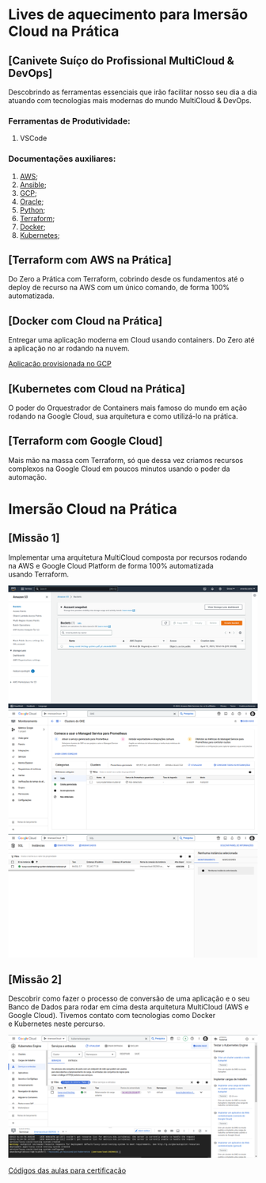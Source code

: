# Lives de aquecimento para Imersão Cloud na Prática

## [Canivete Suíço do Profissional MultiCloud & DevOps]
Descobrindo as ferramentas essenciais que irão facilitar nosso seu dia a dia atuando com tecnologias mais modernas do mundo MultiCloud & DevOps. 

### Ferramentas de Produtividade:
1. VSCode

### Documentações auxiliares:
1. [AWS](https://docs.aws.amazon.com/);
2. [Ansible](https://docs.ansible.com/);
3. [GCP](https://cloud.google.com/docs?hl=pt-br);
4. [Oracle](https://docs.oracle.com/en/);
5. [Python](https://docs.python.org/3/);
6. [Terraform](https://registry.terraform.io/providers/hashicorp/aws/latest/docs);
7. [Docker](https://docs.docker.com/);
8. [Kubernetes](https://kubernetes.io/docs/home/);



## [Terraform com AWS na Prática]
Do Zero a Prática com Terraform, cobrindo desde os fundamentos até o deploy de recurso na AWS com um único comando, de forma 100% automatizada.

## [Docker com Cloud na Prática]
Entregar uma aplicação moderna em Cloud usando containers. Do Zero até a aplicação no ar rodando na nuvem.

[Aplicação provisionada no GCP](https://app-wlvomcpokq-uc.a.run.app/)

## [Kubernetes com Cloud na Prática]
O poder do Orquestrador de Containers mais famoso do mundo em ação rodando na Google Cloud, sua arquitetura e como utilizá-lo na prática.

## [Terraform com Google Cloud]
Mais mão na massa com Terraform, só que dessa vez criamos recursos complexos na Google Cloud em poucos minutos usando o poder da automação.


# Imersão Cloud na Prática

## [Missão 1] 
Implementar uma arquitetura MultiCloud composta por recursos rodando na AWS e Google Cloud Platform de forma 100% automatizada usando Terraform. 

![Infraestrutura provisionada na AWS](resources/S3.png)
![Infraestrutura (1) provisionada na Google Cloud](resources/GKE.png)
![Infraestrutura (2) provisionada na Google Cloud](resources/SQL.png)

## [Missão 2]
Descobrir como fazer o processo de conversão de uma aplicação e o seu Banco de Dados para rodar em cima desta arquitetura MultiCloud (AWS e Google Cloud). Tivemos contato com tecnologias como Docker e Kubernetes neste percurso.

![Missão2](resources/deploy.png)

[Códigos das aulas para certificação](https://docs.google.com/document/d/1iRyDj1A6HQk9RtWUbg31UzV8TbvAKB_6JbWNKfPp7yg/edit?usp=share_link)